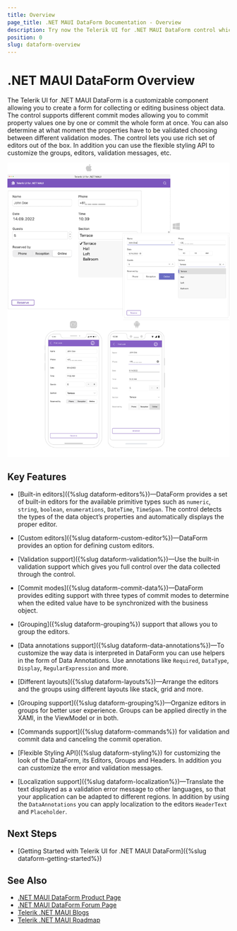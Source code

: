 ```yaml
---
title: Overview
page_title: .NET MAUI DataForm Documentation - Overview
description: Try now the Telerik UI for .NET MAUI DataForm control which allows you to create a form for collecting or editing business object data.
position: 0
slug: dataform-overview
---
```


# .NET MAUI DataForm Overview

The Telerik UI for .NET MAUI DataForm is a customizable component allowing you to create a form for collecting or editing business object data. The control supports different commit modes allowing you to commit property values one by one or commit the whole form at once. You can also determine at what moment the properties have to be validated choosing between different validation modes. The control lets you use rich set of editors out of the box. In addition you can use the flexible styling API to customize the groups, editors, validation messages, etc. 

![.NET MAUI DataForm Overview](images/dataform-overview.png)

## Key Features

* [Built-in editors]({%slug dataform-editors%})&mdash;DataForm provides a set of built-in editors for the available primitive types such as `numeric`, `string`, `boolean`, `enumerations`, `DateTime`, `TimeSpan`. The control detects the types of the data object’s properties and automatically displays the proper editor.  

* [Custom editors]({%slug dataform-custom-editor%})&mdash;DataForm provides an option for defining custom editors.  

* [Validation support]({%slug dataform-validation%})&mdash;Use the built-in validation support which gives you full control over the data collected through the control.

* [Commit modes]({%slug dataform-commit-data%})&mdash;DataForm provides editing support with three types of commit modes to determine when the edited value have to be synchronized with the business object.

* [Grouping]({%slug dataform-grouping%}) support that allows you to group the editors.

* [Data annotations support]({%slug dataform-data-annotations%})&mdash;To customize the way data is interpreted in DataForm you can use helpers in the form of Data Annotations. Use annotations like `Required`, `DataType`, `Display`, `RegularExpression` and more.

* [Different layouts]({%slug dataform-layouts%})&mdash;Arrange the editors and the groups using different layouts like stack, grid and more.

* [Grouping support]({%slug dataform-grouping%})&mdash;Organize editors in groups for better user experience. Groups can be applied directly in the XAMl, in the ViewModel or in both. 

* [Commands support]({%slug dataform-commands%}) for validation and commit data and canceling the commit operation.

* [Flexible Styling API]({%slug dataform-styling%}) for customizing the look of the DataForm, its Editors, Groups and Headers. In addition you can customize the error and validation messages.

* [Localization support]({%slug dataform-localization%})&mdash;Translate the text displayed as a validation error message to other languages, so that your application can be adapted to different regions. In addition by using the `DataAnnotations` you can apply localization to the editors `HeaderText` and `Placeholder`.

## Next Steps

- [Getting Started with Telerik UI for .NET MAUI DataForm]({%slug dataform-getting-started%})

## See Also

- [.NET MAUI DataForm Product Page](https://www.telerik.com/maui-ui/dataform)
- [.NET MAUI DataForm Forum Page](https://www.telerik.com/forums/maui?tagId=1979)
- [Telerik .NET MAUI Blogs](https://www.telerik.com/blogs/mobile-net-maui)
- [Telerik .NET MAUI Roadmap](https://www.telerik.com/support/whats-new/maui-ui/roadmap)

